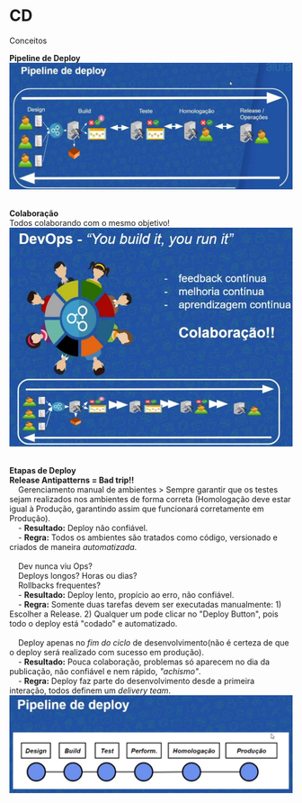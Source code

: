 # CD<br>
Conceitos<br>

**Pipeline de Deploy**<br>
<kbd>
    <img src="https://github.com/fabiokerber/CI_CD/blob/main/img/100120220920.JPG">
</kbd>
<br />
<br />

**Colaboração**<br>
Todos colaborando com o mesmo objetivo!<br>
<kbd>
    <img src="https://github.com/fabiokerber/CI_CD/blob/main/img/100120220925.JPG">
</kbd>
<br />
<br />

**Etapas de Deploy**<br>
**Release Antipatterns = Bad trip!!**<br>
&nbsp;&nbsp;&nbsp;&nbsp;Gerenciamento manual de ambientes > Sempre garantir que os testes sejam realizados nos ambientes de forma correta (Homologação deve estar igual à Produção, garantindo assim que funcionará corretamente em Produção).<br>
&nbsp;&nbsp;&nbsp;&nbsp;- **Resultado:** Deploy não confiável.<br>
&nbsp;&nbsp;&nbsp;&nbsp;- **Regra:** Todos os ambientes são tratados como código, versionado e criados de maneira *automatizada*.<br>
</br>
&nbsp;&nbsp;&nbsp;&nbsp;Dev nunca viu Ops?<br>
&nbsp;&nbsp;&nbsp;&nbsp;Deploys longos? Horas ou dias?<br>
&nbsp;&nbsp;&nbsp;&nbsp;Rollbacks frequentes?<br>
&nbsp;&nbsp;&nbsp;&nbsp;-  **Resultado:** Deploy lento, propício ao erro, não confiável.<br>
&nbsp;&nbsp;&nbsp;&nbsp;-  **Regra:** Somente duas tarefas devem ser executadas manualmente: 1) Escolher a Release. 2) Qualquer um pode clicar no "Deploy Button", pois todo o deploy está "codado" e automatizado.<br>
</br>
&nbsp;&nbsp;&nbsp;&nbsp;Deploy apenas no *fim do ciclo* de desenvolvimento(não é certeza de que o deploy será realizado com sucesso em produção).<br>
&nbsp;&nbsp;&nbsp;&nbsp;- **Resultado:** Pouca colaboração, problemas só aparecem no dia da publicação, não confiável e nem rápido, *"achismo"*.<br>
&nbsp;&nbsp;&nbsp;&nbsp;- **Regra:** Deploy faz parte do desenvolvimento desde a primeira interação, todos definem um *delivery team*.<br>
<kbd>
    <img src="https://github.com/fabiokerber/CI_CD/blob/main/img/100120220928.JPG">
</kbd>
<br />
<br />